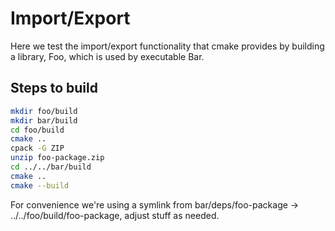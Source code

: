 # Import/Export

Here we test the import/export functionality that cmake provides by building a library, Foo, which is used by executable Bar.

## Steps to build

```bash
mkdir foo/build
mkdir bar/build
cd foo/build
cmake ..
cpack -G ZIP
unzip foo-package.zip
cd ../../bar/build
cmake ..
cmake --build
```
For convenience we're using a symlink from bar/deps/foo-package -> ../../foo/build/foo-package, adjust stuff as needed.


